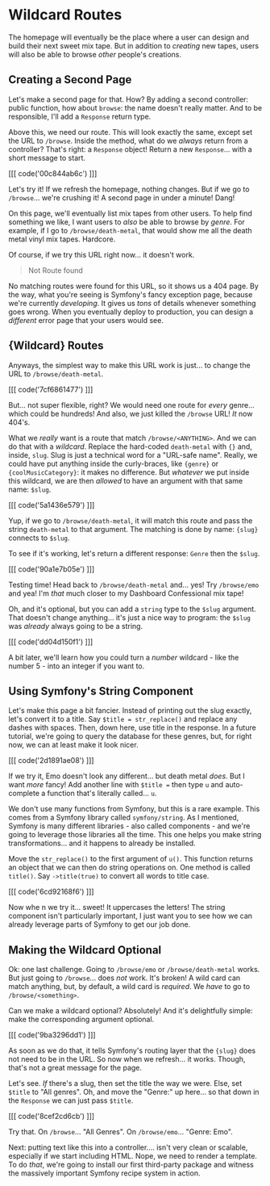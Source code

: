 # Wildcard Routes

The homepage will eventually be the place where a user can design and build their
next sweet mix tape. But in addition to *creating* new tapes, users will also be able
to browse *other* people's creations.

## Creating a Second Page

Let's make a second page for that. How? By adding a second controller: public
function, how about `browse`: the name doesn't really matter. And to be responsible,
I'll add a `Response` return type.

Above this, we need our route. This will look exactly the same, except set
the URL to `/browse`. Inside the method, what do we *always* return from a
controller? That's right: a `Response` object! Return a new `Response`... with a
short message to start.

[[[ code('00c844ab6c') ]]]

Let's try it! If we refresh the homepage, nothing changes. But if we go
to `/browse`... we're crushing it! A second page in under a minute! Dang!

On this page, we'll eventually list mix tapes from other users. To help find
something we like, I want users to *also* be able to browse by *genre*. For example,
if I go to `/browse/death-metal`, that would show me all the death metal vinyl
mix tapes. Hardcore.

Of course, if we try this URL right now... it doesn't work.

> Not Route found

No matching routes were found for this URL, so it shows us a 404 page. By the way,
what you're seeing is Symfony's fancy exception page, because we're currently
*developing*. It gives us *tons* of details whenever something goes wrong. When
you eventually deploy to production, you can design a *different* error page that
your users would see.

## {Wildcard} Routes

Anyways, the simplest way to make this URL work is just... to change the URL to
`/browse/death-metal`. 

[[[ code('7cf6861477') ]]]

But... not super flexible, right? We would need one route
for *every* genre... which could be hundreds! And also, we just killed the `/browse`
URL! *It* now 404's.

What we *really* want is a route that match `/browse/<ANYTHING>`. And we can do that
with a *wildcard*. Replace the hard-coded `death-metal` with `{}` and, inside,
`slug`. Slug is just a technical word for a "URL-safe name". Really, we could have
put anything inside the curly-braces, like `{genre}` or `{coolMusicCategory}`: it
makes no difference. But *whatever* we put inside this wildcard, we are then
*allowed* to have an argument with that same name: `$slug`.

[[[ code('5a1436e579') ]]]

Yup, if we go to `/browse/death-metal`, it will match this route and pass the string
`death-metal` to that argument. The matching is done by name: `{slug}` connects
to `$slug`.

To see if it's working, let's return a different response: `Genre` then the `$slug`.

[[[ code('90a1e7b05e') ]]]

Testing time! Head back to `/browse/death-metal` and... yes! Try `/browse/emo` and
yea! I'm *that* much closer to my Dashboard Confessional mix tape!

Oh, and it's optional, but you can add a `string` type to the `$slug` argument.
That doesn't change anything... it's just a nice way to program: the `$slug` was
*already* always going to be a string.

[[[ code('dd04d150f1') ]]]

A bit later, we'll learn how you could turn a *number* wildcard - like the 
number 5 - into an integer if you want to.

## Using Symfony's String Component

Let's make this page a bit fancier. Instead of printing out the slug exactly,
let's convert it to a title. Say `$title = str_replace()` and replace any dashes
with spaces. Then, down here, use title in the response. In a future tutorial,
we're going to query the database for these genres, but, for right now, we can
at least make it look nicer.

[[[ code('2d1891ae08') ]]]

If we try it, Emo doesn't look any different... but death metal *does*.
But I want *more* fancy! Add another line with `$title =` then
type `u` and auto-complete a function that's literally called... `u`.

We don't use many functions from Symfony, but this is a rare example. This comes
from a Symfony library called `symfony/string`. As I mentioned, Symfony is many
different libraries - also called components - and we're going to leverage those
libraries all the time. This one helps you make string transformations... and it
happens to already be installed.

Move the `str_replace()` to the first argument of `u()`. This function
returns an object that we can then do string operations on. One method is
called `title()`. Say `->title(true)` to convert all words to title case.

[[[ code('6cd92168f6') ]]]

Now whe n we try it... sweet! It uppercases the letters! The string component isn't
particularly important, I just want you to see how we can already leverage
parts of Symfony to get our job done.

## Making the Wildcard Optional

Ok: one last challenge. Going to `/browse/emo` or `/browse/death-metal` works.
But just going to `/browse`... does *not* work. It's broken! A wild card can
match anything, but, by default, a wild card is *required*. We *have* to go to
`/browse/<something>`.

Can we make a wildcard optional? Absolutely! And it's delightfully simple: make the
corresponding argument optional.

[[[ code('9ba3296dd1') ]]]

As soon as we do that, it tells Symfony's routing layer that the `{slug}` does not
need to be in the URL. So now when we refresh... it works. Though, that's not a great
message for the page.

Let's see. *If* there's a slug, then set the title the way we were. Else, set
`$title` to "All genres". Oh, and move the "Genre:" up here... so that down in
the `Response` we can just pass `$title`.

[[[ code('8cef2cd6cb') ]]]

Try that. On `/browse`... "All Genres". On `/browse/emo`... "Genre: Emo".

Next: putting text like this into a controller.... isn't very clean or scalable,
especially if we start including HTML. Nope, we need to render a template.
To do *that*, we're going to install our first third-party package and witness the
massively important Symfony recipe system in action.
